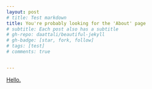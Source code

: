 ```yaml
---
layout: post
# title: Test markdown
title: You're probably looking for the 'About' page
# subtitle: Each post also has a subtitle
# gh-repo: daattali/beautiful-jekyll
# gh-badge: [star, fork, follow]
# tags: [test]
# comments: true


---
```


[Hello.]({{site.url}}/about)

<!-- bundle exec jekyll serve -->

